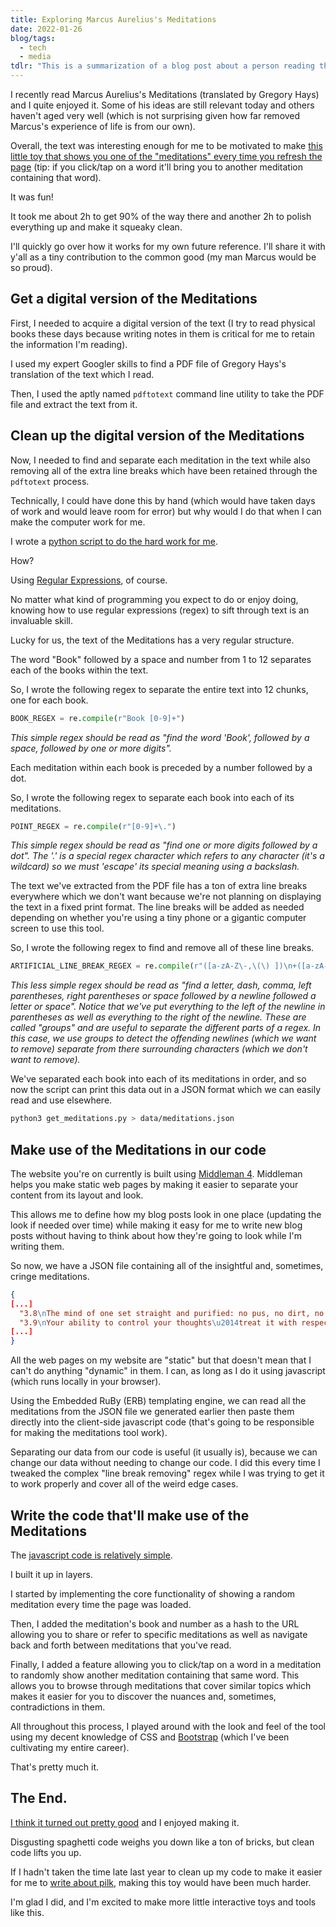 ```yaml
---
title: Exploring Marcus Aurelius's Meditations
date: 2022-01-26
blog/tags:
  - tech
  - media
tdlr: "This is a summarization of a blog post about a person reading the book Marcus Aurelius's Meditations and then making a tool that shows a random meditation every time the page is refreshed. They talk about how they did it and why it's useful to separate data from code."
---
```


I recently read Marcus Aurelius's Meditations (translated by Gregory Hays) and I quite enjoyed it. Some of his ideas are still relevant today and others haven't aged very well (which is not surprising given how far removed Marcus's experience of life is from our own).

Overall, the text was interesting enough for me to be motivated to make [this little toy that shows you one of the "meditations" every time you refresh the page](/bin/meditations/) (tip: if you click/tap on a word it'll bring you to another meditation containing that word).

It was fun!

It took me about 2h to get 90% of the way there and another 2h to polish everything up and make it squeaky clean.

I'll quickly go over how it works for my own future reference. I'll share it with y'all as a tiny contribution to the common good (my man Marcus would be so proud).

## Get a digital version of the Meditations

First, I needed to acquire a digital version of the text (I try to read physical books these days because writing notes in them is critical for me to retain the information I'm reading).

I used my expert Googler skills to find a PDF file of Gregory Hays's translation of the text which I read.

Then, I used the aptly named `pdftotext` command line utility to take the PDF file and extract the text from it.

## Clean up the digital version of the Meditations

Now, I needed to find and separate each meditation in the text while also removing all of the extra line breaks which have been retained through the `pdftotext` process.

Technically, I could have done this by hand (which would have taken days of work and would leave room for error) but why would I do that when I can make the computer work for me.

I wrote a [python script to do the hard work for me](https://github.com/strategineer/personal-website/blob/master/bin/get_meditations.py).

How?

Using [Regular Expressions](https://en.wikipedia.org/wiki/Regular_expression), of course.

No matter what kind of programming you expect to do or enjoy doing, knowing how to use regular expressions (regex) to sift through text is an invaluable skill.

Lucky for us, the text of the Meditations has a very regular structure.

The word "Book" followed by a space and number from 1 to 12 separates each of the books within the text.

So, I wrote the following regex to separate the entire text into 12 chunks, one for each book.

```python
BOOK_REGEX = re.compile(r"Book [0-9]+")
```

_This simple regex should be read as "find the word 'Book', followed by a space, followed by one or more digits"._

Each meditation within each book is preceded by a number followed by a dot.

So, I wrote the following regex to separate each book into each of its meditations.

```python
POINT_REGEX = re.compile(r"[0-9]+\.")
```

_This simple regex should be read as "find one or more digits followed by a dot". The '.' is a special regex character which refers to any character (it's a wildcard) so we must 'escape' its special meaning using a backslash._

The text we've extracted from the PDF file has a ton of extra line breaks everywhere which we don't want because we're not planning on displaying the text in a fixed print format. The line breaks will be added as needed depending on whether you're using a tiny phone or a gigantic computer screen to use this tool.

So, I wrote the following regex to find and remove all of these line breaks.

```python
ARTIFICIAL_LINE_BREAK_REGEX = re.compile(r"([a-zA-Z\-,\(\) ])\n+([a-zA-Z ])")
```

_This less simple regex should be read as "find a letter, dash, comma, left parentheses, right parentheses or space followed by a newline followed a letter or space". Notice that we've put everything to the left of the newline in parentheses as well as everything to the right of the newline. These are called "groups" and are useful to separate the different parts of a regex. In this case, we use groups to detect the offending newlines (which we want to remove) separate from there surrounding characters (which we don't want to remove)._

We've separated each book into each of its meditations in order, and so now the script can print this data out in a JSON format which we can easily read and use elsewhere.

```bash
python3 get_meditations.py > data/meditations.json
```

## Make use of the Meditations in our code

The website you're on currently is built using [Middleman 4](https://middlemanapp.com/). Middleman helps you make static web pages by making it easier to separate your content from its layout and look.

This allows me to define how my blog posts look in one place (updating the look if needed over time) while making it easy for me to write new blog posts without having to think about how they're going to look while I'm writing them.

So now, we have a JSON file containing all of the insightful and, sometimes, cringe meditations.

```json
{
[...]
  "3.8\nThe mind of one set straight and purified: no pus, no dirt, no scabs.\nAnd not a life cut short by death, like an actor who stops before the play is done, the plot wound up.\n\nNeither servility nor arrogance. Neither cringing nor disdain. Neither excuses nor evasions.",
  "3.9\nYour ability to control your thoughts\u2014treat it with respect.\nIt\u2019s all that protects your mind from false perceptions\u2014false to your nature, and that of all rational beings. It\u2019s what makes thoughtfulness possible, and affection for other people, and submission to the divine.",
[...]
}
```

All the web pages on my website are "static" but that doesn't mean that I can't do anything "dynamic" in them. I can, as long as I do it using javascript (which runs locally in your browser).

Using the Embedded RuBy (ERB) templating engine, we can read all the meditations from the JSON file we generated earlier then paste them directly into the client-side javascript code (that's going to be responsible for making the meditations tool work).

Separating our data from our code is useful (it usually is), because we can change our data without needing to change our code. I did this every time I tweaked the complex "line break removing" regex while I was trying to get it to work properly and cover all of the weird edge cases.

## Write the code that'll make use of the Meditations

The [javascript code is relatively simple](https://github.com/strategineer/personal-website/blob/master/assets/js/meditations.js).

I built it up in layers.

I started by implementing the core functionality of showing a random meditation every time the page was loaded.

Then, I added the meditation's book and number as a hash to the URL allowing you to share or refer to specific meditations as well as navigate back and forth between meditations that you've read.

Finally, I added a feature allowing you to click/tap on a word in a meditation to randomly show another meditation containing that same word. This allows you to browse through meditations that cover similar topics which makes it easier for you to discover the nuances and, sometimes, contradictions in them.

All throughout this process, I played around with the look and feel of the tool using my decent knowledge of CSS and [Bootstrap](https://getbootstrap.com/) (which I've been cultivating my entire career).

That's pretty much it.

## The End.

[I think it turned out pretty good](/bin/meditations/) and I enjoyed making it.

Disgusting spaghetti code weighs you down like a ton of bricks, but clean code lifts you up.

If I hadn't taken the time late last year to clean up my code to make it easier for me to [write about pilk](https://strategineer.com/pilk/), making this toy would have been much harder.

I'm glad I did, and I'm excited to make more little interactive toys and tools like this.
